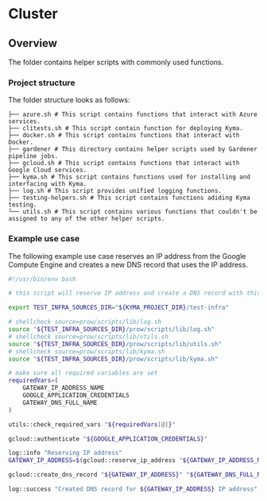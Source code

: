 # Cluster

## Overview

The folder contains helper scripts with commonly used functions.

### Project structure

The folder structure looks as follows:

```
├── azure.sh # This script contains functions that interact with Azure services.
├── clitests.sh # This script contain function for deploying Kyma.
├── docker.sh # This script contains functions that interact with Docker.
├── gardener # This directory contains helper scripts used by Gardener pipeline jobs.
├── gcloud.sh # This script contains functions that interact with Google Cloud services.
├── kyma.sh # This script contains functions used for installing and interfacing with Kyma.
├── log.sh # This script provides unified logging functions.
├── testing-helpers.sh # This script contains functions adiding Kyma testing.
└── utils.sh # This script contains various functions that couldn't be assigned to any of the other helper scripts.
```

### Example use case
The following example use case reserves an IP address from the Google Compute Engine and creates a new DNS record that uses the IP address.

```bash
#!/usr/bin/env bash

# this script will reserve IP address and create a DNS record with this address

export TEST_INFRA_SOURCES_DIR="${KYMA_PROJECT_DIR}/test-infra"

# shellcheck source=prow/scripts/lib/log.sh
source "${TEST_INFRA_SOURCES_DIR}/prow/scripts/lib/log.sh"
# shellcheck source=prow/scripts/lib/utils.sh
source "${TEST_INFRA_SOURCES_DIR}/prow/scripts/lib/utils.sh"
# shellcheck source=prow/scripts/lib/kyma.sh
source "${TEST_INFRA_SOURCES_DIR}/prow/scripts/lib/kyma.sh"

# make sure all required variables are set
requiredVars=(
    GATEWAY_IP_ADDRESS_NAME
    GOOGLE_APPLICATION_CREDENTIALS
    GATEWAY_DNS_FULL_NAME
)

utils::check_required_vars "${requiredVars[@]}"

gcloud::authenticate "${GOOGLE_APPLICATION_CREDENTIALS}"

log::info "Reserving IP address"
GATEWAY_IP_ADDRESS=$(gcloud::reserve_ip_address "${GATEWAY_IP_ADDRESS_NAME}")

gcloud::create_dns_record "${GATEWAY_IP_ADDRESS}" "${GATEWAY_DNS_FULL_NAME}"

log::success "Created DNS record for ${GATEWAY_IP_ADDRESS} IP address"
```
